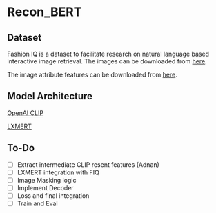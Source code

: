 # Recon_BERT

## Dataset 
Fashion IQ is a dataset to facilitate research on natural language based interactive image retrieval.
The images can be downloaded from [here](https://github.com/hongwang600/fashion-iq-metadata). 

The image attribute features can be downloaded from [here](https://ibm.box.com/s/imyukakmnrkk2zuitju2m8akln3ayoct).


## Model Architecture 
[OpenAI CLIP](https://github.com/openai/CLIP/blob/d50d76daa670286dd6cacf3bcd80b5e4823fc8e1/clip/model.py)

[LXMERT](https://github.com/airsplay/lxmert/blob/0db1182b9030da3ce41f17717cc628e1cd0a95d5/src/lxrt/modeling.py)


## To-Do

- [ ] Extract intermediate CLIP resent features (Adnan)
- [ ] LXMERT integration with FIQ 
- [ ] Image Masking logic 
- [ ] Implement Decoder
- [ ] Loss and final integration
- [ ] Train and Eval
